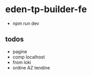 # eden-tp-builder-fe

+ npm run dev

## todos

+ pagine
+ comp localhost
+ from loki
+ ordine AZ tendine
